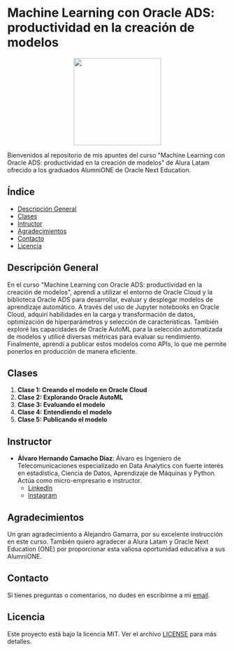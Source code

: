 # Machine Learning con Oracle ADS: productividad en la creación de modelos

<p align="center">
  <img src="https://www.aluracursos.com/assets/img/imersoes/alura-latam-logo.1686744883.png" width="200">
</p>

Bienvenidos al repositorio de mis apuntes del curso "Machine Learning con Oracle ADS: productividad en la creación de modelos" de Alura Latam ofrecido a los graduados AlumniONE de Oracle Next Education.

## Índice

- [Descripción General](#descripción-general)
- [Clases](#clases)
- [Intructor](#instructor)
- [Agradecimientos](#agradecimientos)
- [Contacto](#contacto)
- [Licencia](#licencia)

## Descripción General

En el curso "Machine Learning con Oracle ADS: productividad en la creación de modelos", aprendí a utilizar el entorno de Oracle Cloud y la biblioteca Oracle ADS para desarrollar, evaluar y desplegar modelos de aprendizaje automático. A través del uso de Jupyter notebooks en Oracle Cloud, adquirí habilidades en la carga y transformación de datos, optimización de hiperparámetros y selección de características. También exploré las capacidades de Oracle AutoML para la selección automatizada de modelos y utilicé diversas métricas para evaluar su rendimiento. Finalmente, aprendí a publicar estos modelos como APIs, lo que me permite ponerlos en producción de manera eficiente.

## Clases

1. **Clase 1: Creando el modelo en Oracle Cloud**
2. **Clase 2: Explorando Oracle AutoML**
3. **Clase 3: Evaluando el modelo**
4. **Clase 4: Entendiendo el modelo**
5. **Clase 5: Publicando el modelo**

## Instructor

- **Álvaro Hernando Camacho Diaz**: Álvaro es Ingeniero de Telecomunicaciones especializado en Data Analytics con fuerte interés en estadística, Ciencia de Datos, Aprendizaje de Máquinas y Python. Actúa como micro-empresario e instructor.
    - [LinkedIn](https://www.linkedin.com/in/ahcamachod/)
    - [Instagram](https://www.instagram.com/ahcamachod/)

## Agradecimientos

Un gran agradecimiento a Alejandro Gamarra, por su excelente instrucción en este curso. También quiero agradecer a Alura Latam y Oracle Next Education (ONE) por proporcionar esta valiosa oportunidad educativa a sus AlumniONE.

## Contacto

Si tienes preguntas o comentarios, no dudes en escribirme a mi [email](mailto:contact@thayrov.com).

## Licencia

Este proyecto está bajo la licencia MIT. Ver el archivo [LICENSE](LICENSE) para más detalles.
